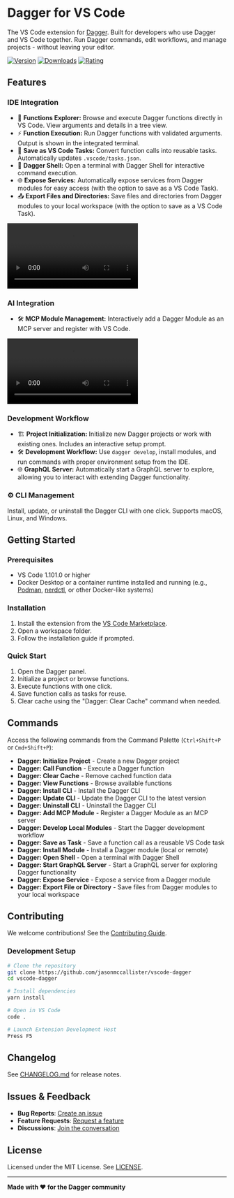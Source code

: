# Dagger for VS Code

The VS Code extension for [Dagger](https://dagger.io). Built for developers who use Dagger and VS Code together. Run Dagger commands, edit workflows, and manage projects - without leaving your editor.

[![Version](https://img.shields.io/visual-studio-marketplace/v/jasonmccallister.vscode-dagger)](https://marketplace.visualstudio.com/items?itemName=jasonmccallister.vscode-dagger)
[![Downloads](https://img.shields.io/visual-studio-marketplace/d/jasonmccallister.vscode-dagger)](https://marketplace.visualstudio.com/items?itemName=jasonmccallister.vscode-dagger)
[![Rating](https://img.shields.io/visual-studio-marketplace/r/jasonmccallister.vscode-dagger)](https://marketplace.visualstudio.com/items?itemName=jasonmccallister.vscode-dagger)

## Features

### IDE Integration

- 🌲 **Functions Explorer:** Browse and execute Dagger functions directly in VS Code. View arguments and details in a tree view.
- ⚡ **Function Execution:** Run Dagger functions with validated arguments. Output is shown in the integrated terminal.
- 📝 **Save as VS Code Tasks:** Convert function calls into reusable tasks. Automatically updates `.vscode/tasks.json`.
- 🐚 **Dagger Shell:** Open a terminal with Dagger Shell for interactive command execution.
- 🌐 **Expose Services:** Automatically expose services from Dagger modules for easy access (with the option to save as a VS Code Task).
- 📤 **Export Files and Directories:** Save files and directories from Dagger modules to your local workspace (with the option to save as a VS Code Task).

<video src="https://github.com/user-attachments/assets/a840ea0e-d7f2-451b-bca4-adba985b31c4"></video>

### AI Integration

- 🛠️ **MCP Module Management:** Interactively add a Dagger Module as an MCP server and register with VS Code.

<video src="https://github.com/user-attachments/assets/87284fe0-508e-4f3b-984a-b9c0b616e788"></video>

### Development Workflow

- 🏗️ **Project Initialization:** Initialize new Dagger projects or work with existing ones. Includes an interactive setup prompt.
- 🛠️ **Development Workflow:** Use `dagger develop`, install modules, and run commands with proper environment setup from the IDE.
- 🌐 **GraphQL Server:** Automatically start a GraphQL server to explore, allowing you to interact with extending Dagger functionality.

### ⚙️ CLI Management

Install, update, or uninstall the Dagger CLI with one click. Supports macOS, Linux, and Windows.

## Getting Started

### Prerequisites

- VS Code 1.101.0 or higher
- Docker Desktop or a container runtime installed and running (e.g., [Podman](https://podman.io/), [nerdctl](https://github.com/containerd/nerdctl), or other Docker-like systems)

### Installation

1. Install the extension from the [VS Code Marketplace](https://marketplace.visualstudio.com/items?itemName=jasonmccallister.vscode-dagger).
2. Open a workspace folder.
3. Follow the installation guide if prompted.

### Quick Start

1. Open the Dagger panel.
2. Initialize a project or browse functions.
3. Execute functions with one click.
4. Save function calls as tasks for reuse.
5. Clear cache using the "Dagger: Clear Cache" command when needed.

## Commands

Access the following commands from the Command Palette (`Ctrl+Shift+P` or `Cmd+Shift+P`):

- **Dagger: Initialize Project** - Create a new Dagger project
- **Dagger: Call Function** - Execute a Dagger function
- **Dagger: Clear Cache** - Remove cached function data
- **Dagger: View Functions** - Browse available functions
- **Dagger: Install CLI** - Install the Dagger CLI
- **Dagger: Update CLI** - Update the Dagger CLI to the latest version
- **Dagger: Uninstall CLI** - Uninstall the Dagger CLI
- **Dagger: Add MCP Module** - Register a Dagger Module as an MCP server
- **Dagger: Develop Local Modules** - Start the Dagger development workflow
- **Dagger: Save as Task** - Save a function call as a reusable VS Code task
- **Dagger: Install Module** - Install a Dagger module (local or remote)
- **Dagger: Open Shell** - Open a terminal with Dagger Shell
- **Dagger: Start GraphQL Server** - Start a GraphQL server for exploring Dagger functionality
- **Dagger: Expose Service** - Expose a service from a Dagger module
- **Dagger: Export File or Directory** - Save files from Dagger modules to your local workspace

## Contributing

We welcome contributions! See the [Contributing Guide](CONTRIBUTING.md).

### Development Setup

```bash
# Clone the repository
git clone https://github.com/jasonmccallister/vscode-dagger
cd vscode-dagger

# Install dependencies
yarn install

# Open in VS Code
code .

# Launch Extension Development Host
Press F5
```

## Changelog

See [CHANGELOG.md](CHANGELOG.md) for release notes.

## Issues & Feedback

- **Bug Reports**: [Create an issue](https://github.com/jasonmccallister/vscode-dagger/issues/new?template=bug_report.md)
- **Feature Requests**: [Request a feature](https://github.com/jasonmccallister/vscode-dagger/issues/new?template=feature_request.md)
- **Discussions**: [Join the conversation](https://github.com/jasonmccallister/vscode-dagger/discussions)

## License

Licensed under the MIT License. See [LICENSE](LICENSE).

---

**Made with ❤️ for the Dagger community**
